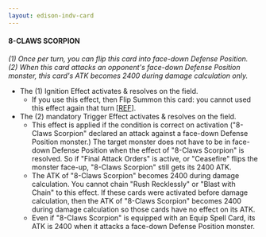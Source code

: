 ```yaml
---
layout: edison-indv-card
---
```


#### 8-CLAWS SCORPION

*(1) Once per turn, you can flip this card into face-down Defense Position.  (2) When this card attacks an opponent's face-down Defense Position  monster, this card's ATK becomes 2400 during damage calculation only.*

- The (1) Ignition Effect activates & resolves on the field.
  - If you use this effect, then Flip Summon this card: you cannot used this effect again that turn [[REF](https://www.edisonformat.com/home/basic-strategy-flip-flop-fundamentals)].
- The (2) mandatory Trigger Effect activates & resolves on the field.
  - This effect is applied if the condition is correct on activation ("8-Claws  Scorpion" declared an attack against a face-down Defense Position  monster.) The target monster does not have to be in face-down Defense  Position when the effect of "8-Claws Scorpion" is resolved. So if "Final Attack Orders" is active, or "Ceasefire" flips the monster face-up,  "8-Claws Scorpion" still gets its 2400 ATK.
  - The ATK of "8-Claws  Scorpion" becomes 2400 during damage calculation. You cannot chain "Rush Recklessly" or "Blast with Chain" to this effect. If these cards were  activated before damage calculation, then the ATK of "8-Claws Scorpion"  becomes 2400 during damage calculation so those cards have no effect on  its ATK.
  - Even if "8-Claws Scorpion" is equipped with an Equip  Spell Card, its ATK is 2400 when it attacks a face-down Defense Position monster.
